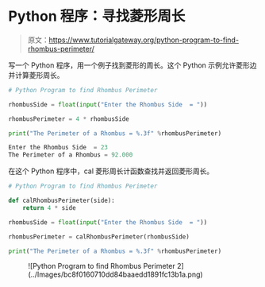 # Python 程序：寻找菱形周长

> 原文：<https://www.tutorialgateway.org/python-program-to-find-rhombus-perimeter/>

写一个 Python 程序，用一个例子找到菱形的周长。这个 Python 示例允许菱形边并计算菱形周长。

```py
# Python Program to find Rhombus Perimeter

rhombusSide = float(input("Enter the Rhombus Side  = "))

rhombusPerimeter = 4 * rhombusSide

print("The Perimeter of a Rhombus = %.3f" %rhombusPerimeter) 
```

```py
Enter the Rhombus Side  = 23
The Perimeter of a Rhombus = 92.000
```

在这个 Python 程序中，cal 菱形周长计函数查找并返回菱形周长。

```py
# Python Program to find Rhombus Perimeter

def calRhombusPerimeter(side):
    return 4 * side

rhombusSide = float(input("Enter the Rhombus Side  = "))

rhombusPerimeter = calRhombusPerimeter(rhombusSide)

print("The Perimeter of a Rhombus = %.3f" %rhombusPerimeter) 
```

<figure class="wp-block-image size-large">![Python Program to find Rhombus Perimeter 2](../Images/bc8f0160710dd84baaedd1891fc13b1a.png)</figure>